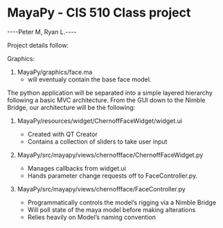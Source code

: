 MayaPy - CIS 510 Class project
======

----Peter M, Ryan L.----

Project details follow:


Graphics:

1. MayaPy/graphics/face.ma
   * will eventualy contain the base face model.

The python application will be separated into a simple layered hierarchy following a basic MVC architecture. From the GUI down to the Nimble Bridge, our architecture will be the following:

1. MayaPy/resources/widget/ChernoffFaceWidget/widget.ui
    * Created with QT Creator
    * Contains a collection of sliders to take user input

2. MayaPy/src/mayapy/views/chernoffface/ChernoffFaceWidget.py
   * Manages callbacks from widget.ui
   * Hands parameter change requests off to FaceController.py.

3. MayaPy/src/mayapy/views/chernoffface/FaceController.py
   * Programmatically controls the model’s rigging via a Nimble Bridge
   * Will poll state of the maya model before making alterations
   * Relies heavily on Model’s naming convention
